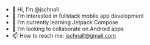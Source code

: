 - 👋 Hi, I’m @jschnall
- 👀 I’m interested in fullstack mobile app development
- 🌱 I’m currently learning Jetpack Compose
- 💞️ I’m looking to collaborate on Android apps
- 📫 How to reach me: jschnall@gmail.com

<!---
jschnall/jschnall is a ✨ special ✨ repository because its `README.md` (this file) appears on your GitHub profile.
You can click the Preview link to take a look at your changes.
--->
